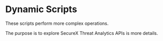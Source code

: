 # Dynamic Scripts

These scripts perform more complex operations.

The purpose is to explore SecureX Threat Analytics APIs is more details.